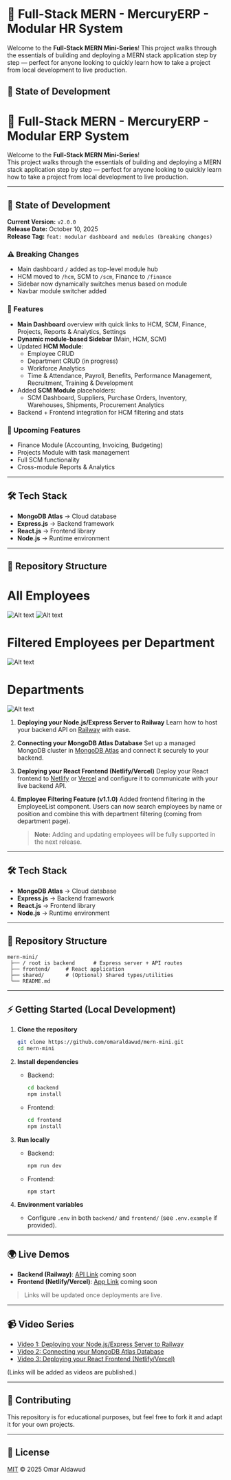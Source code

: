 # 🚀 Full-Stack MERN - MercuryERP - Modular HR System

Welcome to the **Full-Stack MERN Mini-Series**!
This project walks through the essentials of building and deploying a MERN stack application step by step — perfect for anyone looking to quickly learn how to take a project from local development to live production.

## 🧩 State of Development

# 🚀 Full-Stack MERN - MercuryERP - Modular ERP System

Welcome to the **Full-Stack MERN Mini-Series**!  
This project walks through the essentials of building and deploying a MERN stack application step by step — perfect for anyone looking to quickly learn how to take a project from local development to live production.

---

## 🧩 State of Development

**Current Version:** `v2.0.0`  
**Release Date:** October 10, 2025  
**Release Tag:** `feat: modular dashboard and modules (breaking changes)`

### ⚠️ Breaking Changes
- Main dashboard `/` added as top-level module hub
- HCM moved to `/hcm`, SCM to `/scm`, Finance to `/finance`
- Sidebar now dynamically switches menus based on module
- Navbar module switcher added

### 🚀 Features
- **Main Dashboard** overview with quick links to HCM, SCM, Finance, Projects, Reports & Analytics, Settings
- **Dynamic module-based Sidebar** (Main, HCM, SCM)
- Updated **HCM Module**:
  - Employee CRUD
  - Department CRUD (in progress)
  - Workforce Analytics
  - Time & Attendance, Payroll, Benefits, Performance Management, Recruitment, Training & Development
- Added **SCM Module** placeholders:
  - SCM Dashboard, Suppliers, Purchase Orders, Inventory, Warehouses, Shipments, Procurement Analytics
- Backend + Frontend integration for HCM filtering and stats

### 🧭 Upcoming Features
- Finance Module (Accounting, Invoicing, Budgeting)
- Projects Module with task management
- Full SCM functionality
- Cross-module Reports & Analytics

---

## 🛠️ Tech Stack

* **MongoDB Atlas** → Cloud database  
* **Express.js** → Backend framework  
* **React.js** → Frontend library  
* **Node.js** → Runtime environment  

---

## 📂 Repository Structure




# All Employees
![Alt text](docs/erp-dashboard.jpg)
![Alt text](docs/erp-emps.jpg)
# Filtered Employees per Department
![Alt text](docs/erp-emps-filter.jpg)
# Departments
![Alt text](docs/erp-deps.jpg)

1. **Deploying your Node.js/Express Server to Railway**
   Learn how to host your backend API on [Railway](https://railway.app) with ease.

2. **Connecting your MongoDB Atlas Database**
   Set up a managed MongoDB cluster in [MongoDB Atlas](https://www.mongodb.com/atlas/database) and connect it securely to your backend.

3. **Deploying your React Frontend (Netlify/Vercel)**
   Deploy your React frontend to [Netlify](https://www.netlify.com/) or [Vercel](https://vercel.com/) and configure it to communicate with your live backend API.

4. **Employee Filtering Feature (v1.1.0)**
   Added frontend filtering in the EmployeeList component. Users can now search employees by name or position and combine this with department filtering (coming from department page).

   > **Note:** Adding and updating employees will be fully supported in the next release.

---

## 🛠️ Tech Stack

* **MongoDB Atlas** → Cloud database
* **Express.js** → Backend framework
* **React.js** → Frontend library
* **Node.js** → Runtime environment

---

## 📂 Repository Structure

```
mern-mini/
 ├── / root is backend      # Express server + API routes
 ├── frontend/     # React application
 ├── shared/       # (Optional) Shared types/utilities
 └── README.md
```

---

## ⚡ Getting Started (Local Development)

1. **Clone the repository**

   ```bash
   git clone https://github.com/omaraldawud/mern-mini.git
   cd mern-mini
   ```

2. **Install dependencies**

   * Backend:

     ```bash
     cd backend
     npm install
     ```
   * Frontend:

     ```bash
     cd frontend
     npm install
     ```

3. **Run locally**

   * Backend:

     ```bash
     npm run dev
     ```
   * Frontend:

     ```bash
     npm start
     ```

4. **Environment variables**

   * Configure `.env` in both `backend/` and `frontend/` (see `.env.example` if provided).

---

## 🌍 Live Demos

* **Backend (Railway)**: [API Link]() coming soon
* **Frontend (Netlify/Vercel)**: [App Link]() coming soon

> Links will be updated once deployments are live.

---

## 📹 Video Series

* [Video 1: Deploying your Node.js/Express Server to Railway](#)
* [Video 2: Connecting your MongoDB Atlas Database](#)
* [Video 3: Deploying your React Frontend (Netlify/Vercel)](#)

(Links will be added as videos are published.)

---

## 🤝 Contributing

This repository is for educational purposes, but feel free to fork it and adapt it for your own projects.

---

## 📜 License

[MIT](LICENSE) © 2025 Omar Aldawud
